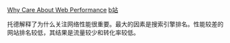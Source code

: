 [Why Care About Web Performance](https://frontendmasters.com/courses/web-perf/why-care-about-web-performance/)
[b站](https://www.bilibili.com/video/BV1s34y1r7hB?p=2&vd_source=22af953ea4c09540ad1966711a2d53f0)

托德解释了为什么关注网络性能很重要。最大的因素是搜索引擎排名。性能较差的网站排名较低，其结果是流量较少和转化率较低。

